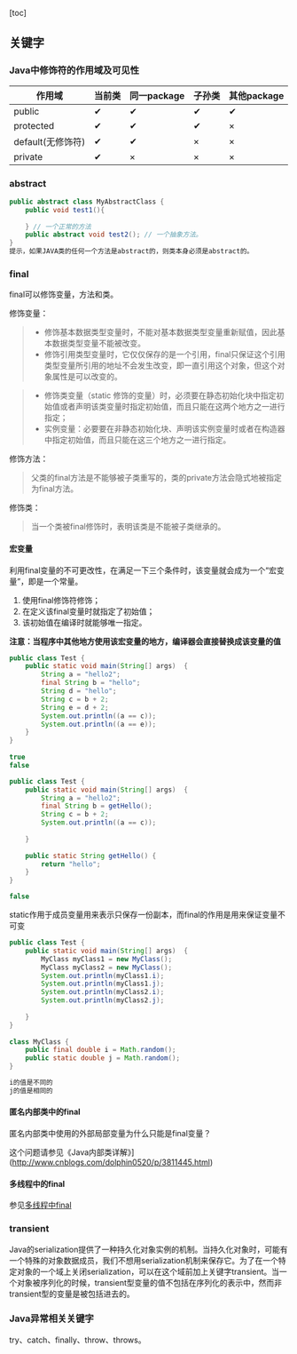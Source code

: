 [toc]

## 关键字

### Java中修饰符的作用域及可见性

| 作用域            | 当前类 | 同一package | 子孙类 | 其他package |
| ----------------- | ------ | ----------- | ------ | ----------- |
| public            | ✔      | ✔           | ✔      | ✔           |
| protected         | ✔      | ✔           | ✔      | ×           |
| default(无修饰符) | ✔      | ✔           | ×      | ×           |
| private           | ✔      | ×           | ×      | ×           |

### abstract

```java
public abstract class MyAbstractClass {
	public void test1(){
   
    } // 一个正常的方法
	public abstract void test2(); // 一个抽象方法。
}
提示，如果JAVA类的任何一个方法是abstract的，则类本身必须是abstract的。
```

### final

final可以修饰变量，方法和类。

修饰变量：

> - 修饰基本数据类型变量时，不能对基本数据类型变量重新赋值，因此基本数据类型变量不能被改变。
> - 修饰引用类型变量时，它仅仅保存的是一个引用，final只保证这个引用类型变量所引用的地址不会发生改变，即一直引用这个对象，但这个对象属性是可以改变的。



> - 修饰类变量（static 修饰的变量）时，必须要在静态初始化块中指定初始值或者声明该类变量时指定初始值，而且只能在这两个地方之一进行指定；
> - 实例变量：必要要在非静态初始化块、声明该实例变量时或者在构造器中指定初始值，而且只能在这三个地方之一进行指定。

修饰方法：

> 父类的final方法是不能够被子类重写的，类的private方法会隐式地被指定为final方法。

修饰类：

> 当一个类被final修饰时，表明该类是不能被子类继承的。

#### 宏变量

利用final变量的不可更改性，在满足一下三个条件时，该变量就会成为一个“宏变量”，即是一个常量。

1. 使用final修饰符修饰；
2. 在定义该final变量时就指定了初始值；
3. 该初始值在编译时就能够唯一指定。

**注意：当程序中其他地方使用该宏变量的地方，编译器会直接替换成该变量的值**

```java
public class Test {
    public static void main(String[] args)  {
        String a = "hello2"; 
        final String b = "hello";
        String d = "hello";
        String c = b + 2; 
        String e = d + 2;
        System.out.println((a == c));
        System.out.println((a == e));
    }
}
	
true
false
```

```java
public class Test {
    public static void main(String[] args)  {
        String a = "hello2"; 
        final String b = getHello();
        String c = b + 2; 
        System.out.println((a == c));
 
    }
 
    public static String getHello() {
        return "hello";
    }
}

false
```

static作用于成员变量用来表示只保存一份副本，而final的作用是用来保证变量不可变

```java
public class Test {
    public static void main(String[] args)  {
        MyClass myClass1 = new MyClass();
        MyClass myClass2 = new MyClass();
        System.out.println(myClass1.i);
        System.out.println(myClass1.j);
        System.out.println(myClass2.i);
        System.out.println(myClass2.j);
 
    }
}
 
class MyClass {
    public final double i = Math.random();
    public static double j = Math.random();
}

i的值是不同的
j的值是相同的
```

#### 匿名内部类中的final

匿名内部类中使用的外部局部变量为什么只能是final变量？

这个问题请参见《Java内部类详解》](http://www.cnblogs.com/dolphin0520/p/3811445.html)

#### 多线程中的final

参见[多线程中final](https://blog.csdn.net/u011521203/article/details/80172121)

### transient

​	Java的serialization提供了一种持久化对象实例的机制。当持久化对象时，可能有一个特殊的对象数据成员，我们不想用serialization机制来保存它。为了在一个特定对象的一个域上关闭serialization，可以在这个域前加上关键字transient。当一个对象被序列化的时候，transient型变量的值不包括在序列化的表示中，然而非transient型的变量是被包括进去的。

### Java异常相关关键字

try、catch、finally、throw、throws。